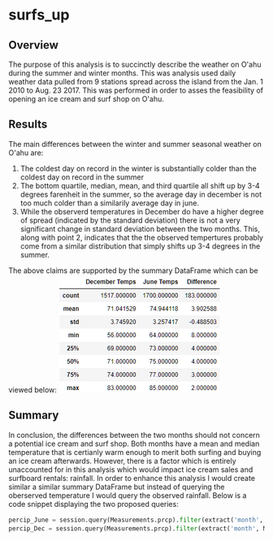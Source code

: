 # surfs_up

## Overview 
The purpose of this analysis is to succinctly describe the weather on O'ahu during the summer and winter months. This was analysis used daily weather data pulled from 9 stations spread across the island from the Jan. 1 2010 to Aug. 23 2017. This was performed in order to asses the feasibility of opening an ice cream and surf shop on O'ahu. 

## Results 
The main differences between the winter and summer seasonal weather on O'ahu are:
1. The coldest day on record in the winter is substantially colder than the coldest day on record in the summer
1. The bottom quartile, median, mean, and third quartile all shift up by 3-4 degrees farenheit in the summer, so the average day in december is not too much colder than a similarily average day in june.
1. While the observerd temperatures in December do have a higher degree of spread (indicated by the standard deviation) there is not a very significant change in standard deviation between the two months. This, along with point 2, indicates that the the observed tempertures probably come from a similar distribution that simply shifts up 3-4 degrees in the summer.

The above claims are supported by the summary DataFrame which can be viewed below:
![Summary_DataFrame](./Resources/Summary_Df.png)

## Summary
In conclusion, the differences between the two months should not concern a potential ice cream and surf shop. Both months have a mean and median temperature that is certianly warm enough to merit both surfing and buying an ice cream afterwards. However, there is a factor which is entirely unaccounted for in this analysis which would impact ice cream sales and surfboard rentals: rainfall. In order to enhance this analysis I would create similar a similar summary DataFrame but instead of querying the oberserved temperature I would query the observed rainfall. Below is a code snippet displaying the two proposed queries:

```python
percip_June = session.query(Measurements.prcp).filter(extract('month', Measurement.date)==6).all()
percip_Dec = session.query(Measurements.prcp).filter(extract('month', Measurement.date)==12).all()
```
